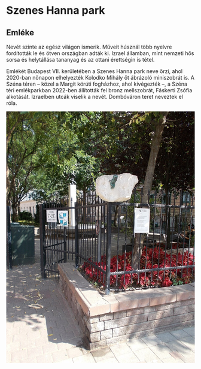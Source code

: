 # Szenes Hanna park
## Emléke

Nevét szinte az egész világon ismerik. Műveit húsznál több nyelvre fordították le és ötven országban adták ki. Izrael államban, mint nemzeti hős sorsa és helytállása tananyag és az ottani érettségin is tétel.

Emlékét Budapest VII. kerületében a Szenes Hanna park neve őrzi, ahol 2020-ban nőnapon elhelyezték Kolodko Mihály őt ábrázoló miniszobrát is. A Széna téren – közel a Margit körúti fogházhoz, ahol kivégezték –, a Széna téri emlékparkban 2022-ben állították fel bronz mellszobrát, Fáskerti Zsófia alkotását. Izraelben utcák viselik a nevét. Dombóváron teret neveztek el róla.

![](Hannah_Szenes_von_Mihály_Kolodko,_Szenes_Hanna_Park,_2023_Erzsébetváros.jpg)












